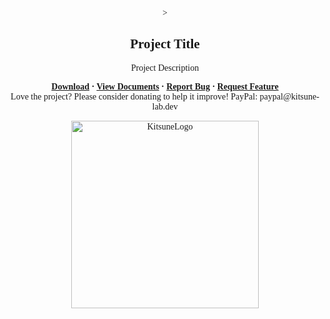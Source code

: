 <font face = "Trebuchet MS">
<div align="center">>
    <h2 align="center">Project Title</h2>
    <p align="center">Project Description</p>
    <b>
        <a href="https://github.com/Kitsune-Lab/Repository_SourcePawn/releases">Download</a>
        ·
        <a href="https://github.com/Kitsune-Lab/Repository_SourcePawn/blob/dev/docs">View Documents</a>
        ·
        <a href="https://github.com/Kitsune-Lab/Repository_SourcePawn/issues">Report Bug</a>
        ·
        <a href="https://github.com/Kitsune-Lab/Repository_SourcePawn/issues">Request Feature</a>
    </b>
    <br/>
    Love the project? Please consider donating to help it improve!
    PayPal: paypal@kitsune-lab.dev
</div>

<p align="center">
    <img width="300px" href="https://github.com/Kitsune-Lab" src="./../images/KitsuneLab.png" align="center" alt="KitsuneLogo"/>
</p>

</font>